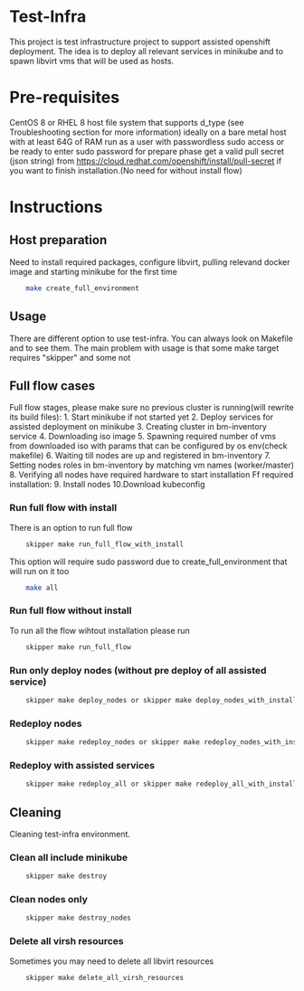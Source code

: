 # Test-Infra

This project is test infrastructure project to support assisted openshift deployment.
The idea is to deploy all relevant services in minikube and to spawn libvirt vms that will be used as hosts.


# Pre-requisites
CentOS 8 or RHEL 8 host
file system that supports d_type (see Troubleshooting section for more information)
ideally on a bare metal host with at least 64G of RAM
run as a user with passwordless sudo access or be ready to enter sudo password for prepare phase
get a valid pull secret (json string) from https://cloud.redhat.com/openshift/install/pull-secret if you want to finish installation.(No need for without install flow)

# Instructions

## Host preparation
Need to install required packages, configure libvirt, pulling relevand docker image and starting minikube for the first time
```bash
    make create_full_environment
```

## Usage
There are different option to use test-infra. You can always look on Makefile and to see them.
The main problem with usage is that some make target requires "skipper" and some not

## Full flow cases
Full flow stages, please make sure no previous cluster is running(will rewrite its build files):
    1. Start minikube if not started yet
    2. Deploy services for assisted deployment on minikube 
    3. Creating cluster in bm-inventory service
    4. Downloading iso image
    5. Spawning required number of vms from downloaded iso with params that can be configured by os env(check makefile)
    6. Waiting till nodes are up and registered in bm-inventory
    7. Setting nodes roles in bm-inventory by matching vm names (worker/master)
    8. Verifying all nodes have required hardware to start installation
Ff required installation:
    9. Install nodes
    10.Download kubeconfig

### Run full flow with install
There is an option to run full flow
```bash
    skipper make run_full_flow_with_install
```
This option will require sudo password due to create_full_environment that will run on it too
````bash
    make all
````
### Run full flow without install
To run all the flow wihtout installation please run
```bash
    skipper make run_full_flow
```

### Run only deploy nodes (without pre deploy of all assisted service)
```bash
    skipper make deploy_nodes or skipper make deploy_nodes_with_install
```

### Redeploy nodes
```bash
    skipper make redeploy_nodes or skipper make redeploy_nodes_with_install
```

### Redeploy with assisted services
```bash
    skipper make redeploy_all or skipper make redeploy_all_with_install
```

## Cleaning
Cleaning test-infra environment.

### Clean all include minikube
```bash
    skipper make destroy
```

### Clean nodes only
```bash
    skipper make destroy_nodes
```

### Delete all virsh resources
Sometimes you may need to delete all libvirt resources
```bash
    skipper make delete_all_virsh_resources
```